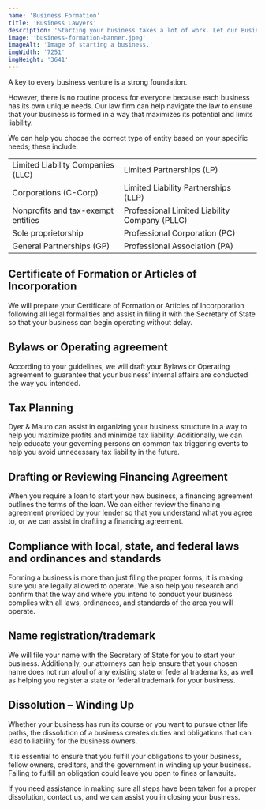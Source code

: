 ```yaml
---
name: 'Business Formation'
title: 'Business Lawyers'
description: 'Starting your business takes a lot of work. Let our Business Lawyers take care of your business law needs so that you can focus on the fun stuff.'
image: 'business-formation-banner.jpeg'
imageAlt: 'Image of starting a business.'
imgWidth: '7251'
imgHeight: '3641'
---
```


A key to every business venture is a strong foundation.

However, there is no routine process for everyone because each business has its own unique needs. Our law firm can help navigate the law to ensure that your business is formed in a way that maximizes its potential and limits liability.

We can help you choose the correct type of entity based on your specific needs; these include:

|                                    |                                               |
| ---------------------------------- | --------------------------------------------- |
| Limited Liability Companies (LLC)  | Limited Partnerships (LP)                     |
| Corporations (C-Corp)              | Limited Liability Partnerships (LLP)          |
| Nonprofits and tax-exempt entities | Professional Limited Liability Company (PLLC) |
| Sole proprietorship                | Professional Corporation (PC)                 |
| General Partnerships (GP)          | Professional Association (PA)                 |

## Certificate of Formation or Articles of Incorporation

We will prepare your Certificate of Formation or Articles of Incorporation following all legal formalities and assist in filing it with the Secretary of State so that your business can begin operating without delay.

## Bylaws or Operating agreement

According to your guidelines, we will draft your Bylaws or Operating agreement to guarantee that your business’ internal affairs are conducted the way you intended.

## Tax Planning

Dyer & Mauro can assist in organizing your business structure in a way to help you maximize profits and minimize tax liability. Additionally, we can help educate your governing persons on common tax triggering events to help you avoid unnecessary tax liability in the future.

## Drafting or Reviewing Financing Agreement

When you require a loan to start your new business, a financing agreement outlines the terms of the loan. We can either review the financing agreement provided by your lender so that you understand what you agree to, or we can assist in drafting a financing agreement.

## Compliance with local, state, and federal laws and ordinances and standards

Forming a business is more than just filing the proper forms; it is making sure you are legally allowed to operate. We also help you research and confirm that the way and where you intend to conduct your business complies with all laws, ordinances, and standards of the area you will operate.

## Name registration/trademark

We will file your name with the Secretary of State for you to start your business. Additionally, our attorneys can help ensure that your chosen name does not run afoul of any existing state or federal trademarks, as well as helping you register a state or federal trademark for your business.

## Dissolution – Winding Up

Whether your business has run its course or you want to pursue other life paths, the dissolution of a business creates duties and obligations that can lead to liability for the business owners.

It is essential to ensure that you fulfill your obligations to your business, fellow owners, creditors, and the government in winding up your business. Failing to fulfill an obligation could leave you open to fines or lawsuits.

If you need assistance in making sure all steps have been taken for a proper dissolution, contact us, and we can assist you in closing your business.
